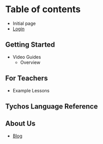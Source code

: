 # Table of contents

* Initial page
* [Login](https://tychos.org/login)

## Getting Started

* Video Guides
  * Overview

## For Teachers

* Example Lessons

## Tychos Language Reference

## About Us

* [Blog](http://blog.tychos.org/)

